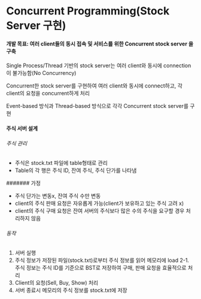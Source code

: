 # Concurrent Programming(Stock Server 구현)

#### 개발 목표: 여러 client들의 동시 접속 및 서비스를 위한 Concurrent stock server 을 구축
  
  Single Process/Thread 기반의 stock server는 여러 client와 동시에 connection이 불가능함(No Concurrency)
  
  Concurrent한 stock server를 구현하여 여러 client와 동시에 connect하고, 각 client의 요청을 concurrent하게 처리
  
  Event-based 방식과 Thread-based 방식으로 각각 Concurrent stock server를 구현
  
#### 주식 서버 설계

###### 주식 관리

  + 주식은 stock.txt 파일에 table형태로 관리
  + Table의 각 행은 주식 ID, 잔여 주식, 주식 단가를 나타냄

####### 가정

  + 주식 단가는 변동x, 잔여 주식 수만 변동
  + client의 주식 판매 요청은 자유롭게 가능(client가 보유하고 있는 주식 고려 x)
  + client의 주식 구매 요청은 잔여 서버의 주식보다 많은 수의 주식을 요구할 경우 처리하지 않음

###### 동작

  1. 서버 실행
  2. 주식 정보가 저장된 파일(stock.txt)로부터 주식 정보를 읽어 메모리에 load
    2-1. 주식 정보는 주식 ID를 기준으로 BST로 저장하여 구매, 판매 요청을 효율적으로 처리
  3. Client의 요청(Sell, Buy, Show) 처리
  4. 서버 종료시 메모리의 주식 정보를 stock.txt에 저장
